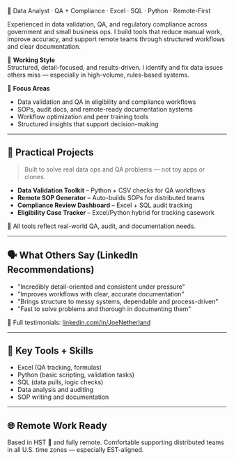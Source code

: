 🧠 Data Analyst · QA + Compliance · Excel · SQL · Python · Remote-First

Experienced in data validation, QA, and regulatory compliance across government and small business ops. I build tools that reduce manual work, improve accuracy, and support remote teams through structured workflows and clear documentation.

🧩 **Working Style**  
Structured, detail-focused, and results-driven. I identify and fix data issues others miss — especially in high-volume, rules-based systems.

🎯 **Focus Areas**  
- Data validation and QA in eligibility and compliance workflows  
- SOPs, audit docs, and remote-ready documentation systems  
- Workflow optimization and peer training tools  
- Structured insights that support decision-making

---

## 🔨 Practical Projects

> Built to solve real data ops and QA problems — not toy apps or clones.

- **Data Validation Toolkit** – Python + CSV checks for QA workflows  
- **Remote SOP Generator** – Auto-builds SOPs for distributed teams  
- **Compliance Review Dashboard** – Excel + SQL audit tracking  
- **Eligibility Case Tracker** – Excel/Python hybrid for tracking casework  

🔧 All tools reflect real-world QA, audit, and documentation needs.

---

## 🗣️ What Others Say (LinkedIn Recommendations)

- "Incredibly detail-oriented and consistent under pressure"  
- "Improves workflows with clear, accurate documentation"  
- "Brings structure to messy systems, dependable and process-driven"  
- "Fast to solve problems and thorough in documenting them"

🔗 Full testimonials: [linkedin.com/in/JoeNetherland](https://linkedin.com/in/JoeNetherland)

---

## 🧰 Key Tools + Skills

- Excel (QA tracking, formulas)  
- Python (basic scripting, validation tasks)  
- SQL (data pulls, logic checks)  
- Data analysis and auditing  
- SOP writing and documentation

---

## 🌐 Remote Work Ready

Based in HST 🤙 and fully remote. Comfortable supporting distributed teams in all U.S. time zones — especially EST-aligned.
